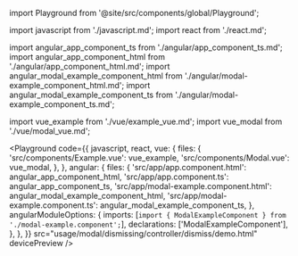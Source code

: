 import Playground from '@site/src/components/global/Playground';

import javascript from './javascript.md';
import react from './react.md';

import angular_app_component_ts from './angular/app_component_ts.md';
import angular_app_component_html from './angular/app_component_html.md';
import angular_modal_example_component_html from './angular/modal-example_component_html.md';
import angular_modal_example_component_ts from './angular/modal-example_component_ts.md';

import vue_example from './vue/example_vue.md';
import vue_modal from './vue/modal_vue.md';

<Playground
  code={{
    javascript,
    react,
    vue: {
      files: {
        'src/components/Example.vue': vue_example,
        'src/components/Modal.vue': vue_modal,
      },
    },
    angular: {
      files: {
        'src/app/app.component.html': angular_app_component_html,
        'src/app/app.component.ts': angular_app_component_ts,
        'src/app/modal-example.component.html': angular_modal_example_component_html,
        'src/app/modal-example.component.ts': angular_modal_example_component_ts,
      },
      angularModuleOptions: {
        imports: [`import { ModalExampleComponent } from './modal-example.component';`],
        declarations: ['ModalExampleComponent'],
      },
    },
  }}
  src="usage/modal/dismissing/controller/dismiss/demo.html"
  devicePreview
/>
